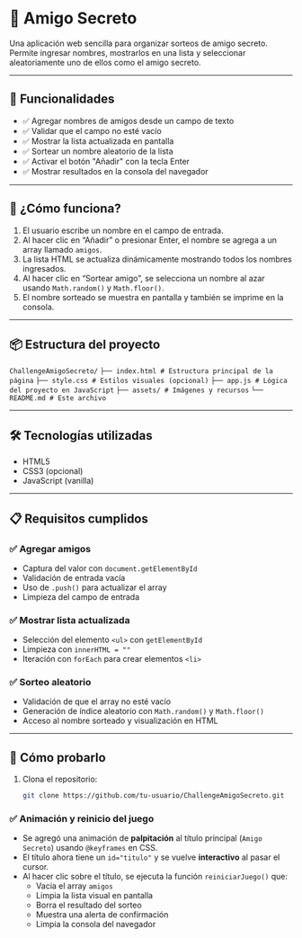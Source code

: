 # 🎁 Amigo Secreto

Una aplicación web sencilla para organizar sorteos de amigo secreto. Permite ingresar nombres, mostrarlos en una lista y seleccionar aleatoriamente uno de ellos como el amigo secreto.

---

## 🚀 Funcionalidades

- ✅ Agregar nombres de amigos desde un campo de texto
- ✅ Validar que el campo no esté vacío
- ✅ Mostrar la lista actualizada en pantalla
- ✅ Sortear un nombre aleatorio de la lista
- ✅ Activar el botón "Añadir" con la tecla Enter
- ✅ Mostrar resultados en la consola del navegador

---

## 🧠 ¿Cómo funciona?

1. El usuario escribe un nombre en el campo de entrada.
2. Al hacer clic en “Añadir” o presionar Enter, el nombre se agrega a un array llamado `amigos`.
3. La lista HTML se actualiza dinámicamente mostrando todos los nombres ingresados.
4. Al hacer clic en “Sortear amigo”, se selecciona un nombre al azar usando `Math.random()` y `Math.floor()`.
5. El nombre sorteado se muestra en pantalla y también se imprime en la consola.

---

## 📦 Estructura del proyecto

```ChallengeAmigoSecreto/```
```├── index.html # Estructura principal de la página```
```├── style.css # Estilos visuales (opcional)```
```├── app.js # Lógica del proyecto en JavaScript```
```├── assets/ # Imágenes y recursos```
```└── README.md # Este archivo```

---

## 🛠️ Tecnologías utilizadas

- HTML5
- CSS3 (opcional)
- JavaScript (vanilla)

---

## 📋 Requisitos cumplidos

### ✅ Agregar amigos
- Captura del valor con `document.getElementById`
- Validación de entrada vacía
- Uso de `.push()` para actualizar el array
- Limpieza del campo de entrada

### ✅ Mostrar lista actualizada
- Selección del elemento `<ul>` con `getElementById`
- Limpieza con `innerHTML = ""`
- Iteración con `forEach` para crear elementos `<li>`

### ✅ Sorteo aleatorio
- Validación de que el array no esté vacío
- Generación de índice aleatorio con `Math.random()` y `Math.floor()`
- Acceso al nombre sorteado y visualización en HTML

---

## 🧪 Cómo probarlo

1. Clona el repositorio:
   ```bash
   git clone https://github.com/tu-usuario/ChallengeAmigoSecreto.git

### ✅ Animación y reinicio del juego

- Se agregó una animación de **palpitación** al título principal (`Amigo Secreto`) usando `@keyframes` en CSS.
- El título ahora tiene un `id="titulo"` y se vuelve **interactivo** al pasar el cursor.
- Al hacer clic sobre el título, se ejecuta la función `reiniciarJuego()` que:
  - Vacía el array `amigos`
  - Limpia la lista visual en pantalla
  - Borra el resultado del sorteo
  - Muestra una alerta de confirmación
  - Limpia la consola del navegador
